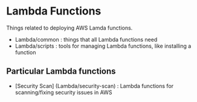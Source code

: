# Lambda Functions

Things related to deploying AWS Lamda functions.

* Lambda/common : things that all Lambda functions need
* Lambda/scripts : tools for managing Lambda functions, like installing a function

## Particular Lambda functions

* [Security Scan] (Lambda/security-scan) : Lambda functions for scanning/fixing security issues in AWS
